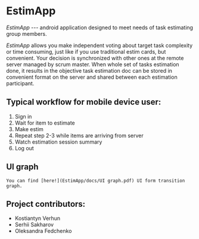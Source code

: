 # EstimApp

_EstimApp_ --- android application designed to meet needs of task estimating group members.

_EstimApp_ allows you make independent voting about target task complexity or time consuming, just like if you use traditional estim cards, but convenient.
Your decision is synchronized with other ones at the remote server managed by scrum master.
When whole set of tasks estimation done, it results in the objective task estimation doc can be stored in convenient format on the server and shared between each estimation participant.

## Typical workflow for mobile device user:
  1. Sign in
  2. Wait for item to estimate
  3. Make estim
  4. Repeat step 2-3 while items are arriving from server
  5. Watch estimation session summary
  6. Log out

## UI graph
	You can find [here!](EstimApp/docs/UI graph.pdf) UI form transition graph.

## Project contributors:
  - Kostiantyn Verhun
  - Serhii Sakharov
  - Oleksandra Fedchenko